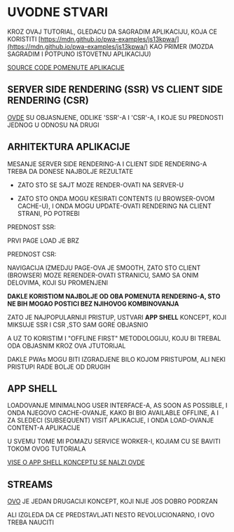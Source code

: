 # UVODNE STVARI

KROZ OVAJ TUTORIAL, GLEDACU DA SAGRADIM APLIKACIJU, KOJA CE KORISTITI [https://mdn.github.io/pwa-examples/js13kpwa/](https://mdn.github.io/pwa-examples/js13kpwa/) KAO PRIMER (MOZDA SAGRADIM I POTPUNO ISTOVETNU APLIKACIJU)

[SOURCE CODE POMENUTE APLIKACIJE](https://github.com/mdn/pwa-examples/tree/master/js13kpwa)

## SERVER SIDE RENDERING (SSR) VS CLIENT SIDE RENDERING (CSR)

[OVDE](https://developer.mozilla.org/en-US/docs/Web/Progressive_web_apps/App_structure#Architecture_of_an_app) SU OBJASNJENE, ODLIKE 'SSR'-A I 'CSR'-A, I KOJE SU PREDNOSTI JEDNOG U ODNOSU NA DRUGI

## ARHITEKTURA APLIKACIJE

MESANJE SERVER SIDE RENDERING-A I CLIENT SIDE RENDERING-A TREBA DA DONESE NAJBOLJE REZULTATE

- ZATO STO SE SAJT MOZE RENDER-OVATI NA SERVER-U

- ZATO STO ONDA MOGU KESIRATI CONTENTS (U BROWSER-OVOM CACHE-U), I ONDA MOGU UPDATE-OVATI RENDERING NA CLIENT STRANI, PO POTREBI

PREDNOST SSR:

PRVI PAGE LOAD JE BRZ

PREDNOST CSR:

NAVIGACIJA IZMEDJU PAGE-OVA JE SMOOTH, ZATO STO CLIENT (BROWSER) MOZE RERENDER-OVATI STRANICU, SAMO SA ONIM DELOVIMA, KOJI SU PROMENJENI

**DAKLE KORISTIOM NAJBOLJE OD OBA POMENUTA RENDERING-A, STO NE BIH MOGAO POSTICI BEZ NJIHOVOG KOMBINOVANJA**

ZATO JE NAJPOPULARNIJI PRISTUP, USTVARI **APP SHELL** KONCEPT, KOJI MIKSUJE SSR I CSR ,STO SAM GORE OBJASNIO

A UZ TO KORISTIM I "OFFLINE FIRST" METODOLOGIJU, KOJU BI TREBAL ODA OBJASNIM KROZ OVA JTUTORIJAL

DAKLE PWAs MOGU BITI IZGRADJENE BILO KOJOM PRISTUPOM, ALI NEKI PRISTUPI RADE BOLJE OD DRUGIH

## APP SHELL

LOADOVANJE MINIMALNOG USER INTERFACE-A, AS SOON AS POSSIBLE, I ONDA NJEGOVO CACHE-OVANJE, KAKO BI BIO AVAILABLE OFFLINE, A I ZA SLEDECI (SUBSEQUENT) VISIT APLIKACIJE, I ONDA LOAD-OVANJE CONTENT-A APLIKACIJE

U SVEMU TOME MI POMAZU SERVICE WORKER-I, KOJIAM CU SE BAVITI TOKOM OVOG TUTORIALA

[VISE O APP SHELL KONCEPTU SE NALZI OVDE](https://developer.mozilla.org/en-US/docs/Web/Progressive_web_apps/App_structure#App_shell)

## STREAMS

[OVO](https://developer.mozilla.org/en-US/docs/Web/Progressive_web_apps/App_structure#Different_concept_streams) JE JEDAN DRUGACIJI KONCEPT, KOJI NIJE JOS DOBRO PODRZAN

ALI IZGLEDA DA CE PREDSTAVLJATI NESTO REVOLUCIONARNO, I OVO TREBA NAUCITI
